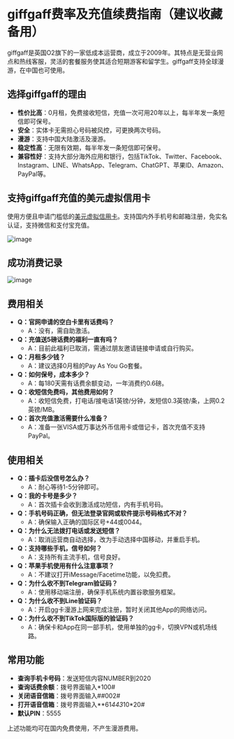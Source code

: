 # giffgaff费率及充值续费指南（建议收藏备用）


giffgaff是英国O2旗下的一家低成本运营商，成立于2009年。其特点是无营业网点和热线客服，灵活的套餐服务使其适合短期游客和留学生。giffgaff支持全球漫游，在中国也可使用。

## 选择giffgaff的理由

- **性价比高**：0月租，免费接收短信，充值一次可用20年以上，每半年发一条短信即可保号。
- **安全**：实体卡无需担心号码被风控，可更换两次号码。
- **漫游**：支持中国大陆激活及漫游。
- **稳定性高**：无限有效期，每半年发一条短信即可保号。
- **兼容性好**：支持大部分海外应用和银行，包括TikTok、Twitter、Facebook、Instagram、LINE、WhatsApp、Telegram、ChatGPT、苹果ID、Amazon、PayPal等。

## 支持giffgaff充值的美元虚拟信用卡

使用方便且申请门槛低的[美元虚拟信用卡](https://gpt.fomepay.com/#/pages/login/index?d=Q3DD80)。支持国内外手机号和邮箱注册，免实名认证，支持微信和支付宝充值。

![image](https://github.com/propeswillian774/giffgaff/assets/169967506/99c52bb7-b526-4b86-b176-27400604ab3c)



## 成功消费记录

![image](https://github.com/propeswillian774/giffgaff/assets/169967506/d4565612-7319-4b0a-a3b8-ee57a655e4c7)
## 费用相关

- **Q：官网申请的空白卡里有话费吗？**
  - A：没有，需自助激活。
- **Q：充值送5磅话费的福利一直有吗？**
  - A：目前此福利已取消，需通过朋友邀请链接申请或自行购买。
- **Q：月租多少钱？**
  - A：建议选择0月租的Pay As You Go套餐。
- **Q：如何保号，成本多少？**
  - A：每180天需有话费余额变动，一年消费约0.6磅。
- **Q：收短信免费吗，其他费用如何？**
  - A：收短信免费，打电话/接电话1英镑/分钟，发短信0.3英镑/条，上网0.2英镑/MB。
- **Q：首次充值激活需要什么准备？**
  - A：准备一张VISA或万事达外币信用卡或借记卡，首次充值不支持PayPal。

## 使用相关

- **Q：插卡后没信号怎么办？**
  - A：耐心等待1-5分钟即可。
- **Q：我的卡号是多少？**
  - A：首次插卡会收到激活成功短信，内有手机号码。
- **Q：手机号码正确，但无法登录官网或软件提示号码格式不对？**
  - A：确保输入正确的国际区号+44或0044。
- **Q：为什么无法拨打电话或发送短信？**
  - A：取消运营商自动选择，改为手动选择中国移动，并重启手机。
- **Q：支持哪些手机，信号如何？**
  - A：支持所有主流手机，信号良好。
- **Q：苹果手机使用有什么注意事项？**
  - A：不建议打开iMessage/Facetime功能，以免扣费。
- **Q：为什么收不到Telegram验证码？**
  - A：使用移动端注册，确保手机系统内置谷歌服务框架。
- **Q：为什么收不到Line验证码？**
  - A：开启gg卡漫游上网来完成注册，暂时关闭其他App的网络访问。
- **Q：为什么收不到TikTok国际版的验证码？**
  - A：确保卡和App在同一部手机，使用单独的gg卡，切换VPN或机场线路。

## 常用功能

- **查询手机卡号码**：发送短信内容NUMBER到2020
- **查询话费余额**：拨号界面输入*100#
- **关闭语音信箱**：拨号界面输入##002#
- **打开语音信箱**：拨号界面输入**61*443*10*20#
- **默认PIN**：5555

上述功能均可在国内免费使用，不产生漫游费用。
